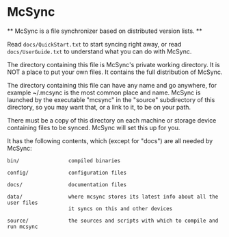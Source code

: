 # McSync

** McSync is a file synchronizer based on distributed version lists. **

Read `docs/QuickStart.txt` to start syncing right away, or read
`docs/UserGuide.txt` to understand what you can do with McSync.

The directory containing this file is McSync's private working directory. It is NOT a place to put your own files.
It contains the full distribution of McSync.

The directory containing this file can have any name and go anywhere, for example ~/.mcsync is the most common place and name.
McSync is launched by the executable "mcsync" in the "source" subdirectory of this directory, so you may want that, or a link to it, to be on your path.

There must be a copy of this directory on each machine or storage device containing files to be synced.  McSync will set this up for you.

It has the following contents, which (except for "docs") are all needed by McSync:

    bin/                compiled binaries

    config/             configuration files

    docs/               documentation files

    data/               where mcsync stores its latest info about all the user files
                        it syncs on this and other devices

    source/             the sources and scripts with which to compile and run mcsync